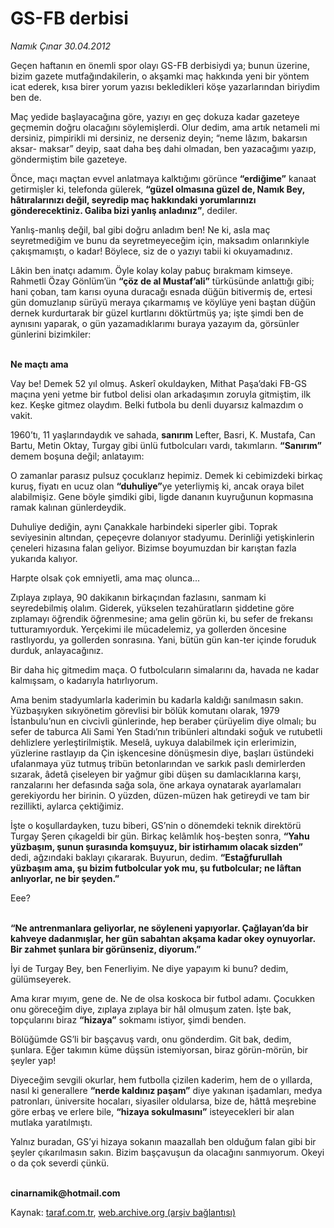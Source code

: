 # GS-FB derbisi

*Namık Çınar 30.04.2012*

<div class="yazi"><p>Geçen haftanın en önemli spor olayı GS-FB derbisiydi ya; bunun üzerine, bizim gazete mutfağındakilerin, o akşamki maç hakkında yeni bir yöntem icat ederek, kısa birer yorum yazısı bekledikleri köşe yazarlarından biriydim ben de.</p>
<p>Maç yedide başlayacağına göre, yazıyı en geç dokuza kadar gazeteye geçmemin doğru olacağını söylemişlerdi. Olur dedim, ama artık netameli mi dersiniz, pimpirikli mi dersiniz, ne derseniz deyin; “neme lâzım, bakarsın aksar- maksar” deyip, saat daha beş dahi olmadan, ben yazacağımı yazıp, göndermiştim bile gazeteye.</p>
<p>Önce, maçı maçtan evvel anlatmaya kalktığımı görünce <b>“erdiğime”</b> kanaat getirmişler ki, telefonda gülerek, <b>“güzel olmasına güzel de, Namık Bey, hâtıralarınızı değil, seyredip maç hakkındaki yorumlarınızı gönderecektiniz. Galiba bizi yanlış anladınız”</b>, dediler.</p>
<p>Yanlış-manlış değil, bal gibi doğru anladım ben! Ne ki, asla maç seyretmediğim ve bunu da seyretmeyeceğim için, maksadım onlarınkiyle çakışmamıştı, o kadar! Böylece, siz de o yazıyı tabii ki okuyamadınız.</p>
<p>Lâkin ben inatçı adamım. Öyle kolay kolay pabuç bırakmam kimseye. Rahmetli Özay Gönlüm’ün <b>“çöz de al Mustaf’ali”</b> türküsünde anlattığı gibi; hani çoban, tam karısı oyuna duracağı esnada düğün bitivermiş de, ertesi gün domuzlanıp sürüyü meraya çıkarmamış ve köylüye yeni baştan düğün dernek kurdurtarak bir güzel kurtlarını döktürtmüş ya; işte şimdi ben de aynısını yaparak, o gün yazamadıklarımı buraya yazayım da, görsünler günlerini bizimkiler:</p>
<p><b><br/>Ne maçtı ama</b></p>
<p>Vay be! Demek 52 yıl olmuş. Askerî okuldayken, Mithat Paşa’daki FB-GS maçına yeni yetme bir futbol delisi olan arkadaşımın zoruyla gitmiştim, ilk kez. Keşke gitmez olaydım. Belki futbola bu denli duyarsız kalmazdım o vakit.</p>
<p>1960’tı, 11 yaşlarındaydık ve sahada, <b>sanırım </b>Lefter, Basri, K. Mustafa, Can Bartu, Metin Oktay, Turgay gibi ünlü futbolcuları vardı, takımların. <b>“Sanırım”</b> demem boşuna değil; anlatayım:</p>
<p>O zamanlar parasız pulsuz çocuklarız hepimiz. Demek ki cebimizdeki birkaç kuruş, fiyatı en ucuz olan <b>“duhuliye”</b>ye yeterliymiş ki, ancak oraya bilet alabilmişiz. Gene böyle şimdiki gibi, ligde dananın kuyruğunun kopmasına ramak kalınan günlerdeydik.</p>
<p>Duhuliye dediğin, aynı Çanakkale harbindeki siperler gibi. Toprak seviyesinin altından, çepeçevre dolanıyor stadyumu. Derinliği yetişkinlerin çeneleri hizasına falan geliyor. Bizimse boyumuzdan bir karıştan fazla yukarıda kalıyor.</p>
<p>Harpte olsak çok emniyetli, ama maç olunca...</p>
<p>Zıplaya zıplaya, 90 dakikanın birkaçından fazlasını, sanmam ki seyredebilmiş olalım. Giderek, yükselen tezahüratların şiddetine göre zıplamayı öğrendik öğrenmesine; ama gelin görün ki, bu sefer de frekansı tutturamıyorduk. Yerçekimi ile mücadelemiz, ya gollerden öncesine rastlıyordu, ya gollerden sonrasına. Yani, bütün gün kan-ter içinde foruduk durduk, anlayacağınız.</p>
<p>Bir daha hiç gitmedim maça. O futbolcuların simalarını da, havada ne kadar kalmışsam, o kadarıyla hatırlıyorum.</p>
<p>Ama benim stadyumlarla kaderimin bu kadarla kaldığı sanılmasın sakın. Yüzbaşıyken sıkıyönetim görevlisi bir bölük komutanı olarak, 1979 İstanbulu’nun en civcivli günlerinde, hep beraber çürüyelim diye olmalı; bu sefer de taburca Ali Sami Yen Stadı’nın tribünleri altındaki soğuk ve rutubetli dehlizlere yerleştirilmiştik. Meselâ, uykuya dalabilmek için erlerimizin, yüzlerine rastlayıp da Çin işkencesine dönüşmesin diye, başları üstündeki ufalanmaya yüz tutmuş tribün betonlarından ve sarkık paslı demirlerden sızarak, âdetâ çiseleyen bir yağmur gibi düşen su damlacıklarına karşı, ranzalarını her defasında sağa sola, öne arkaya oynatarak ayarlamaları gerekiyordu her birinin. O yüzden, düzen-müzen hak getireydi ve tam bir rezillikti, aylarca çektiğimiz.</p>
<p>İşte o koşullardayken, tuzu biberi, GS’nin o dönemdeki teknik direktörü Turgay Şeren çıkageldi bir gün. Birkaç kelâmlık hoş-beşten sonra, <b>“Yahu yüzbaşım, şunun şurasında komşuyuz, bir istirhamım olacak sizden”</b> dedi, ağzındaki baklayı çıkararak. Buyurun, dedim. <b>“Estağfurullah yüzbaşım ama, şu bizim futbolcular yok mu, şu futbolcular; ne lâftan anlıyorlar, ne bir şeyden.”</b></p>
<p>Eee?</p>
<p><b><br/>“Ne antrenmanlara geliyorlar, ne söyleneni yapıyorlar. Çağlayan’da bir kahveye dadanmışlar, her gün sabahtan akşama kadar okey oynuyorlar. Bir zahmet şunlara bir görünseniz, diyorum.”</b></p>
<p>İyi de Turgay Bey, ben Fenerliyim. Ne diye yapayım ki bunu? dedim, gülümseyerek.</p>
<p>Ama kırar mıyım, gene de. Ne de olsa koskoca bir futbol adamı. Çocukken onu göreceğim diye, zıplaya zıplaya bir hâl olmuşum zaten. İşte bak, topçularını biraz <b>“hizaya”</b> sokmamı istiyor, şimdi benden.</p>
<p>Bölüğümde GS’li bir başçavuş vardı, onu gönderdim. Git bak, dedim, şunlara. Eğer takımın küme düşsün istemiyorsan, biraz görün-mörün, bir şeyler yap!</p>
<p>Diyeceğim sevgili okurlar, hem futbolla çizilen kaderim, hem de o yıllarda, nasıl ki generallere <b>“nerde kaldınız paşam”</b> diye yakınan işadamları, medya patronları, üniversite hocaları, siyasiler oldularsa, bize de, hâttâ meşrebine göre erbaş ve erlere bile, <b>“hizaya sokulmasını”</b> isteyecekleri bir alan mutlaka yaratılmıştı.</p>
<p>Yalnız buradan, GS’yi hizaya sokanın maazallah ben olduğum falan gibi bir şeyler çıkarılmasın sakın. Bizim başçavuşun da olacağını sanmıyorum. Okeyi o da çok severdi çünkü.</p>
<p><b><br/>cinarnamik@hotmail.com</b></p>
</div>

Kaynak: [taraf.com.tr](http://www.taraf.com.tr/namik-cinar/makale-gs-fb-derbisi.htm), [web.archive.org (arşiv bağlantısı)](http://web.archive.org/web/20131107162428/http://www.taraf.com.tr/namik-cinar/makale-gs-fb-derbisi.htm)
